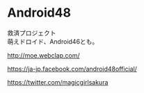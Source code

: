 # Android48

救済プロジェクト<br>
萌えドロイド、Android46とも。

http://moe.webclap.com/

https://ja-jp.facebook.com/android48official/

https://twitter.com/magicgirlsakura